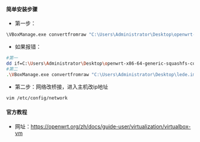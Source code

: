 #### 简单安装步骤
- 第一步：
```sh
\VBoxManage.exe convertfromraw "C:\Users\Administrator\Desktop\openwrt-x86-64-generic-squashfs-combined-efi.img" "E:\vdi\openwrt.vdi" -format VDI
```
- 如果报错：
```sh
#第一
dd if=C:\Users\Administrator\Desktop\openwrt-x86-64-generic-squashfs-combined-efi.img of=C:\Users\Administrator\Desktop\lede.img bs=128000 conv=sync
#第二
.\VBoxManage.exe convertfromraw "C:\Users\Administrator\Desktop\lede.img" "E:\vdi\openwrt.vdi" -format VDI
```
- 第二步：网络改桥接，进入主机改ip地址
```sh
vim /etc/config/network
```
#### 官方教程
- 网址：https://openwrt.org/zh/docs/guide-user/virtualization/virtualbox-vm